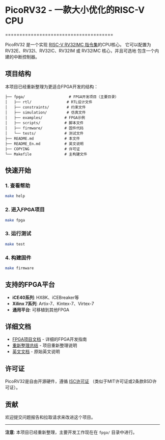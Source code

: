 # PicoRV32 - 一款大小优化的RISC-V CPU
======================================

PicoRV32 是一个实现 [RISC-V RV32IMC 指令集](http://riscv.org/)的CPU核心。
它可以配置为 RV32E、RV32I、RV32IC、RV32IM 或 RV32IMC 核心，并且可选地
包含一个内建的中断控制器。

## 项目结构

本项目已经重新整理为更适合FPGA开发的结构：

```
├── fpga/                    # FPGA开发项目（主要目录）
│   ├── rtl/                # RTL设计文件
│   ├── constraints/        # 约束文件
│   ├── simulation/         # 仿真文件
│   ├── examples/          # FPGA示例
│   ├── scripts/           # 脚本文件
│   ├── firmware/          # 固件代码
│   └── tests/             # 测试文件
├── README.md              # 本文件
├── README_En.md           # 英文说明
├── COPYING                # 许可证
└── Makefile               # 主构建文件
```

## 快速开始

### 1. 查看帮助
```bash
make help
```

### 2. 进入FPGA项目
```bash
make fpga
```

### 3. 运行测试
```bash
make test
```

### 4. 构建固件
```bash
make firmware
```

## 支持的FPGA平台

- **iCE40系列**: HX8K、iCEBreaker等
- **Xilinx 7系列**: Artix-7、Kintex-7、Virtex-7
- **通用平台**: 可移植到其他FPGA

## 详细文档

- [FPGA项目文档](fpga/README.md) - 详细的FPGA开发指南
- [重新整理总结](fpga/RESTRUCTURE_SUMMARY.md) - 项目重新整理说明
- [英文文档](README_En.md) - 原始英文说明

## 许可证

PicoRV32是自由开源硬件，遵循 [ISC许可证](http://en.wikipedia.org/wiki/ISC_license)
（类似于MIT许可证或2条款BSD许可证）。

## 贡献

欢迎提交问题报告和拉取请求来改进这个项目。

---

**注意**: 本项目已经重新整理，主要开发工作现在在 `fpga/` 目录中进行。